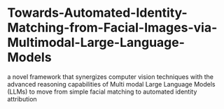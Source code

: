 # Towards-Automated-Identity-Matching-from-Facial-Images-via-Multimodal-Large-Language-Models
a novel framework that synergizes  computer vision techniques with the advanced reasoning capabilities of Multi modal Large Language Models (LLMs) to move from simple facial matching  to automated identity attribution
